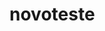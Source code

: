 # novoteste
<a href= "https://encrypted-tbn0.gstatic.com/images?q=tbn:ANd9GcTJB1UCpy5pWNC6WO8Qxh-nG54ylLUSaTv7fw&s">
